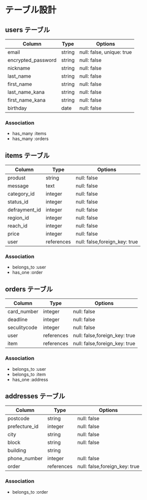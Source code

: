 # テーブル設計

## users テーブル

| Column             | Type   | Options                   |
| ------------------ | ------ | ------------------------- |
| email              | string | null: false, unique: true |
| encrypted_password | string | null: false               |
| nickname           | string | null: false               |
| last_name          | string | null: false               |
| first_name         | string | null: false               |
| last_name_kana     | string | null: false               |
| first_name_kana    | string | null: false               |
| birthday           |  date  | null: false               |

### Association

- has_many :items
- has_many :orders


## items テーブル

| Column         | Type       | Options                       |
| -------------- | ---------- | ----------------------------- |
| produst        |   string   | null: false                   |
| message        |    text    | null: false                   |
| category_id    |  integer   | null: false                   |
| status_id      |  integer   | null: false                   |
| defrayment_id  |  integer   | null: false                   |
| region_id      |  integer   | null: false                   |
| reach_id       |  integer   | null: false                   |
| price          |  integer   | null: false                   |
| user           | references | null: false,foreign_key: true |

### Association

- belongs_to :user
- has_one :order


## orders テーブル

| Column         | Type       | Options                       |
| -------------- | ---------- | ----------------------------- |
| card_number    |  integer   | null: false                   |
| deadline       |  integer   | null: false                   |
| seculitycode   |  integer   | null: false                   |
| user           | references | null: false,foreign_key: true |
| item           | references | null: false,foreign_key: true |

### Association

- belongs_to :user
- belongs_to :item
- has_one :address


## addresses テーブル

| Column         | Type       | Options                       |
| -------------- | ---------- | ----------------------------- |
| postcode       |   string   | null: false                   |
| prefecture_id  |  integer   | null: false                   |
| city           |   string   | null: false                   |
| block          |   string   | null: false                   |
| building       |   string   |                               |
| phone_number   |  integer   | null: false                   |
| order          | references | null: false,foreign_key: true |

### Association

- belongs_to :order
